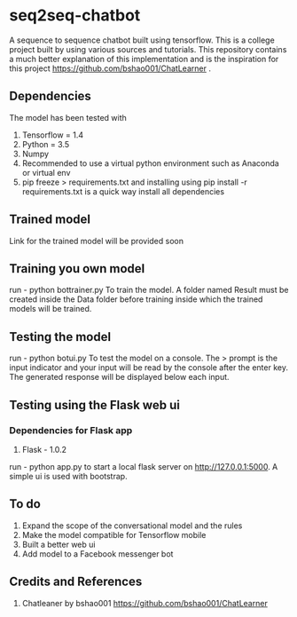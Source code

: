 # seq2seq-chatbot
A sequence to sequence chatbot built using tensorflow. This is a college project built by using various sources and 
tutorials. This repository contains a much better explanation of this implementation and is the inspiration for this project 
https://github.com/bshao001/ChatLearner .

## Dependencies
The model has been tested with
1. Tensorflow = 1.4
2. Python = 3.5
3. Numpy
4. Recommended to use a virtual python environment such as Anaconda or virtual env
5. pip freeze > requirements.txt and installing using pip install -r requirements.txt is a quick way install all dependencies

## Trained model
Link for the trained model will be provided soon

## Training you own model
run - python bottrainer.py 
To train the model. A folder named Result must be created inside the Data folder before training inside which the trained 
models will be trained.

## Testing the model
run - python botui.py
To test the model on a console. The > prompt is the input indicator and your input will be read by the console after the enter
key. The generated response will be displayed below each input.

## Testing using the Flask web ui
### Dependencies for Flask app
1. Flask - 1.0.2

run - python app.py to start a local flask server on http://127.0.0.1:5000.
A simple ui is used with bootstrap.

## To do
1. Expand the scope of the conversational model and the rules
2. Make the model compatible for Tensorflow mobile
3. Built a better web ui
4. Add model to a Facebook messenger bot

## Credits and References
1. Chatleaner by bshao001 https://github.com/bshao001/ChatLearner
